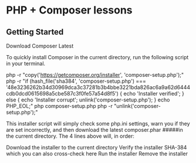 # PHP + Composer lessons



## Getting Started

Download Composer Latest

To quickly install Composer in the current directory,
 run the following script in your terminal. 
 
 

php -r "copy('https://getcomposer.org/installer', 'composer-setup.php');"
php -r "if (hash_file('sha384', 'composer-setup.php') === '48e3236262b34d30969dca3c37281b3b4bbe3221bda826ac6a9a62d6444cdb0dcd0615698a5cbe587c3f0fe57a54d8f5') { echo 'Installer verified'; } else { echo 'Installer corrupt'; unlink('composer-setup.php'); } echo PHP_EOL;"
php composer-setup.php
php -r "unlink('composer-setup.php');"


This installer script will simply check some php.ini 
settings, warn you if they are set incorrectly, 
and then download the latest composer.phar 
#####in the current directory. 
The 4 lines above will, in order:

Download the installer to the current directory
Verify the installer SHA-384 which you can also cross-check here
Run the installer
Remove the installer

